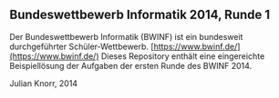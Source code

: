  ## Bundeswettbewerb Informatik 2014, Runde 1
 
 Der Bundeswettbewerb Informatik (BWINF) ist ein bundesweit durchgeführter Schüler-Wettbewerb.
 [https://www.bwinf.de/](https://www.bwinf.de/)
 Dieses Repository enthält eine eingereichte Beispiellösung der Aufgaben der ersten Runde des BWINF 2014. 
 
 Julian Knorr, 2014